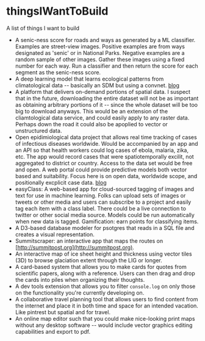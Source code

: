 # thingsIWantToBuild
A list of things I want to build


- A senic-ness score for roads and ways as generated by a ML classifier. Examples are street-view images. Positive examples are from ways designated as 'senic' or in National Parks. Negative examples are a random sample of other images. Gather these images using a fixed number for each way. Run a classifier and then return the score for each segment as the senic-ness score.
- A deep learning model that learns ecological patterns from climatological data -- basically an SDM but using a convnet. [blog](http://scottsfarley.com/research/ide/2017/08/05/sdms-with-cnn.html)
- A platform that delivers on-demand portions of spatial data. I suspect that in the future, downloading the entire dataset will not be as important as obtaining arbitrary portions of it -- since the whole dataset will be too big to download anyways. This would be an extension of the cliamtological data service, and could easily apply to any raster data. Perhaps down the road it could also be apoplied to vector or unstructured data.
- Open epidimiological data project that allows real time tracking of cases of infectious diseases worldwide. Would be accompanied by an app and an API so that health workers could log cases of ebola, malaria, zika, etc. The app would record cases that were spatiotemporally excilit, not aggregated to district or country. Access to the data set would be free and open. A web portal could provide predictive models both vector based and suitability. Focus here is on open data, worldwide scope, and positionally excplicit case data. [blog](http://scottsfarley.com/opendigit/projects/2017/08/01/OpenDigit.html)
- easyClass: A web-based app for cloud-sourced tagging of images and text for use in machine learning. Folks can upload sets of images or tweets or other media and users can subscribe to a project and easily tag each item with a class label. There could be a live connection to twitter or other social media source. Models could be run automatically when new data is tagged. Gamification: earn points for classifying items.
- A D3-based database modeler for psotgres that reads in a SQL file and creates a visual representation.
- Summitscraper: an interactive app that maps the routes on [http://summitpost.org](http://summitpost.org).
- An interactive map of ice sheet height and thickness using vector tiles (3D) to browse glaciation extent through the LIG or longer.
- A card-based system that allows you to make cards for quotes from scientific papers, along with a reference. Users can then drag and drop the cards into piles when organizing their thoughts. 
- A dev tools extension that allows you to filter `console.log` on only those on the functionality you're currently developing on.
- A collaborative travel planning tool that allows users to find content from the internet and place it in both time and space for an intended vacation. Like pintrest but spatial and for travel.
- An online map editor such that you could make nice-looking print maps without any desktop software -- would include vector graphics editing capabilities and export to pdf. 

